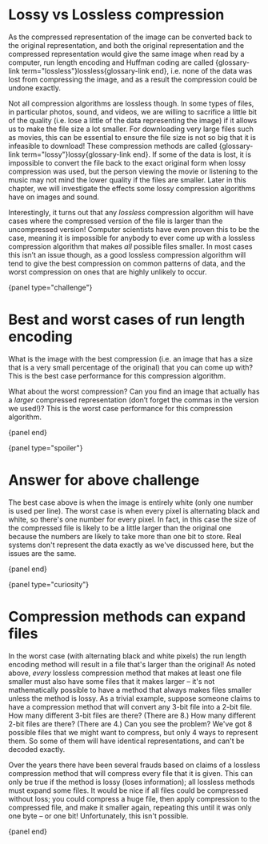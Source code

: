 # Lossy vs Lossless compression

As the compressed representation of the image can be converted back to the original representation, and both the original representation and the compressed representation would give the same image when read by a computer, run length encoding and Huffman coding are called {glossary-link term="lossless"}lossless{glossary-link end}, i.e. none of the data was lost from compressing the image, and as a result the compression could be undone exactly.

Not all compression algorithms are lossless though.
In some types of files, in particular photos, sound, and videos, we are willing to sacrifice a little bit of the quality (i.e. lose a little of the data representing the image) if it allows us to make the file size a lot smaller.
For downloading very large files such as movies, this can be essential to ensure the file size is not so big that it is infeasible to download! These compression methods are called {glossary-link term="lossy"}lossy{glossary-link end}.
If some of the data is lost, it is impossible to convert the file back to the exact original form when lossy compression was used, but the person viewing the movie or listening to the music may not mind the lower quality if the files are smaller.
Later in this chapter, we will investigate the effects some lossy compression algorithms have on images and sound.

Interestingly, it turns out that any *lossless* compression algorithm will have cases where the compressed version of the file is larger than the uncompressed version!
Computer scientists have even proven this to be the case, meaning it is impossible for anybody to ever come up with a lossless compression algorithm that makes *all* possible files smaller.
In most cases this isn’t an issue though, as a good lossless compression algorithm will tend to give the best compression on common patterns of data, and the worst compression on ones that are highly unlikely to occur.

{panel type="challenge"}

# Best and worst cases of run length encoding

What is the image with the best compression (i.e. an image that has a size that is a very small percentage of the original) that you can come up with?
This is the best case performance for this compression algorithm.

What about the worst compression?
Can you find an image that actually has a *larger* compressed representation (don’t forget the commas in the version we used!)?
This is the worst case performance for this compression algorithm.

{panel end}

{panel type="spoiler"}

# Answer for above challenge

The best case above is when the image is entirely white (only one number is used per line).
The worst case is when every pixel is alternating black and white, so there's one number for every pixel.
In fact, in this case the size of the compressed file is likely to be a little larger than the original one because the numbers are likely to take more than one bit to store.
Real systems don't represent the data exactly as we've discussed here, but the issues are the same.

{panel end}

{panel type="curiosity"}

# Compression methods can expand files

In the worst case (with alternating black and white pixels) the run length encoding method will result in a file that's larger than the original!
As noted above, *every* lossless compression method that makes at least one file smaller must also have some files that it makes larger &ndash; it's not
mathematically possible to have a method that always makes files smaller unless the method is lossy.
As a trivial example, suppose someone claims to have a compression method that will convert any 3-bit file into a 2-bit file.
How many different 3-bit files are there? (There are 8.)
How many different 2-bit files are there? (There are 4.)
Can you see the problem?
We've got 8 possible files that we might want to compress, but only 4 ways to represent them.
So some of them will have identical representations, and can't be decoded exactly.

Over the years there have been several frauds based on claims of a lossless compression method that will compress every file that it is given.
This can only be true if the method is lossy (loses information); all lossless methods must expand some files.
It would be nice if all files could be compressed without loss; you could compress a huge file, then apply compression to the compressed file, and make it smaller again, repeating this until it was only one byte &ndash; or one bit!
Unfortunately, this isn't possible.

{panel end}
